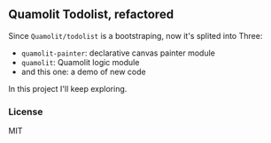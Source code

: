 
Quamolit Todolist, refactored
----

Since `Quamolit/todolist` is a bootstraping, now it's splited into Three:

* `quamolit-painter`: declarative canvas painter module
* `quamolit`: Quamolit logic module
* and this one: a demo of new code

In this project I'll keep exploring.

### License

MIT
